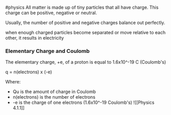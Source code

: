#physics 
All matter is made up of tiny particles that all have charge. This charge can be positive, negative or neutral. 

Usually, the number of positive and negative charges balance out perfectly. 

when enough charged particles become separated or move relative to each other, it results in electricity 

### Elementary Charge and Coulomb

The elementary charge, +e, of a proton is equal to 1.6x10^-19 C (Coulomb's)

q = n(electrons) x (-e)

Where:
- Qu is the amount of charge in Coulomb 
- n(electrons) is the number of electrons
- -e is the charge of one electrons (1.6x10^-19 Coulomb's)
![[Physics 4.1.1]]



